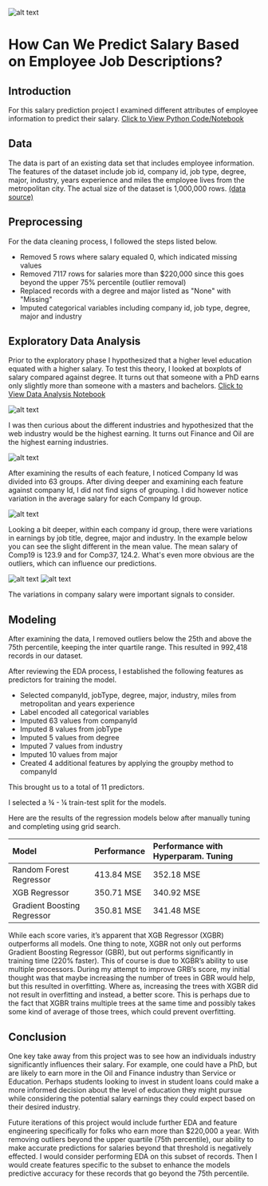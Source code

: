 ![alt text](https://github.com/kirahman2/salarypredictionportfolio/blob/master/Images/salary-image.png)
# How Can We Predict Salary Based on Employee Job Descriptions?

## Introduction
For this salary prediction project I examined different attributes of employee information to predict their salary. [Click to View Python Code/Notebook](https://github.com/kirahman2/salarypredictionportfolio/blob/master/Salary%20Prediction%20Notebook.ipynb)

## Data
The data is part of an existing data set that includes employee information. The features of the dataset include job id, company id, job type, degree, major, industry, years experience and miles the employee lives from the metropolitan city. The actual size of the dataset is 1,000,000 rows. [(data source)](https://www.dropbox.com/sh/sctol7wx1n9qhkh/AAB0LBPBhqmoHLyw04fHRpcPa?dl=0)

## Preprocessing
For the data cleaning process, I followed the steps listed below.
* Removed 5 rows where salary equaled 0, which indicated missing values 
* Removed 7117 rows for salaries more than $220,000 since this goes beyond the upper 75% percentile (outlier removal)
* Replaced records with a degree and major listed as "None" with "Missing"
* Imputed categorical variables including company id, job type, degree, major and industry 

## Exploratory Data Analysis
Prior to the exploratory phase I hypothesized that a higher level education equated with a higher salary. To test this theory, I looked at boxplots of salary compared against degree. It turns out that someone with a PhD earns only slightly more than someone with a masters and bachelors. [Click to View Data Analysis Notebook](https://github.com/kirahman2/salarypredictionportfolio/blob/master/Salary%20Prediction%20EDA.ipynb)

![alt text](https://github.com/kirahman2/salarypredictionportfolio/blob/master/Images/salary_degree.png)

I was then curious about the different industries and hypothesized that the web industry would be the highest earning. It turns out Finance and Oil are the highest earning industries. 

![alt text](https://github.com/kirahman2/salarypredictionportfolio/blob/master/Images/salary_industry.png)

After examining the results of each feature, I noticed Company Id was divided into 63 groups. After diving deeper and examining each feature against company Id, I did not find signs of grouping. I did however notice variation in the average salary for each Company Id group. 

![alt text](https://github.com/kirahman2/salarypredictionportfolio/blob/master/Images/salary_compid_.png)

Looking a bit deeper, within each company id group, there were variations in earnings by job title, degree, major and industry. In the example below you can see the slight different in the mean value. The mean salary of Comp19 is 123.9 and for Comp37, 124.2. What's even more obvious are the outliers, which can influence our predictions. 

![alt text](https://github.com/kirahman2/salarypredictionportfolio/blob/master/Images/salary__comp19.png)
![alt text](https://github.com/kirahman2/salarypredictionportfolio/blob/master/Images/salary__comp37.png)

The variations in company salary were important signals to consider. 

## Modeling
After examining the data, I removed outliers below the 25th and above the 75th percentile, keeping the inter quartile range. This resulted in 992,418 records in our dataset. 

After reviewing the EDA process, I established the following features as predictors for training the model. 

* Selected companyId,  jobType, degree, major, industry, miles from metropolitan and years experience
* Label encoded all categorical variables 
* Imputed 63 values from companyId
* Imputed 8 values from jobType
* Imputed 5 values from degree
* Imputed 7 values from industry
* Imputed 10 values from major
* Created 4 additional features by applying the groupby method to companyId

This brought us to a total of 11 predictors.

I selected a ¾ - ¼ train-test split for the models.

Here are the results of the regression models below after manually tuning and completing using grid search. 

| Model   | Performance | Performance with Hyperparam. Tuning | 
| :------------- |:-------------|:-----|
| Random Forest Regressor | 413.84 MSE| 352.18 MSE|
| XGB Regressor     | 350.71 MSE| 340.92 MSE|
| Gradient Boosting Regressor | 350.81 MSE| 341.48 MSE|

While each score varies, it’s apparent that XGB Regressor (XGBR) outperforms all models. One thing to note, XGBR not only out performs Gradient Boosting Regressor (GBR), but out performs significantly in training time (220% faster). This of course is due to XGBR’s ability to use multiple processors. During my attempt to improve GRB’s score, my initial thought was that maybe increasing the number of trees in GBR would help, but this resulted in overfitting. Where as, increasing the trees with XGBR did not result in overfitting and instead, a better score. This is perhaps due to the fact that XGBR trains multiple trees at the same time and possibly takes some kind of average of those trees, which could prevent overfitting. 

## Conclusion
One key take away from this project was to see how an individuals industry significantly influences their salary. For example, one could have a PhD, but are likely to earn more in the Oil and Finance industry than Service or Education. Perhaps students looking to invest in student loans could make a more informed decision about the level of education they might pursue while considering the potential salary earnings they could expect based on their desired industry. 

Future iterations of this project would include further EDA and feature engineering specifically for folks who earn more than $220,000 a year. With removing outliers beyond the upper quartile (75th percentile), our ability to make accurate predictions for salaries beyond that threshold is negatively effected. I would consider performing EDA on this subset of records. Then I would create features specific to the subset to enhance the models predictive accuracy for these records that go beyond the 75th percentile.
